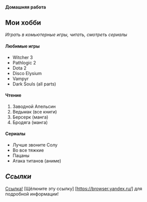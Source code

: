#### Домашняя работа ####
## Мои хобби ##
*Играть в комьютерные игры, читать, смотреть сериалы*
#### Любимые игры ####
* Witcher 3
* Pathlogic 2
* Dota 2
* Disco Elysium
* Vampyr
* Dark Souls (all parts)
#### **Чтение** ####
1. Заводной Апельсин
2. Ведьмак (все книги)
3. Берсерк (манга)
4. Бродяга (манга)
#### Сериалы ####
* Лучше звоните Солу
* Во все тяжкие
* Пацаны
* Атака титанов (аниме)
## _Ссылки_ ##
[Ссылка!](https://web.telegram.org/)
[Щёлкните эту ссылку] [https://browser.yandex.ru/] для подробной информации!
